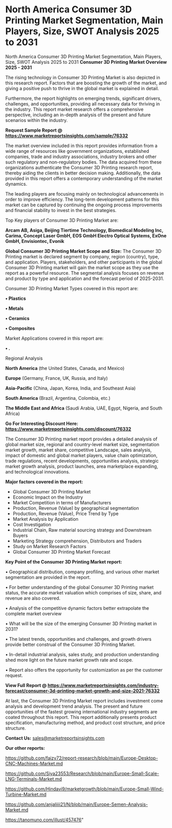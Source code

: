 # North America Consumer 3D Printing Market Segmentation, Main Players, Size, SWOT Analysis 2025 to 2031
North America Consumer 3D Printing Market Segmentation, Main Players, Size, SWOT Analysis 2025 to 2031
<Strong> Consumer 3D Printing Market Overview 2025 - 2031</strong>

The rising technology in Consumer 3D Printing Market is also depicted in this research report. Factors that are boosting the growth of the market, and giving a positive push to thrive in the global market is explained in detail.

Furthermore, the report highlights on emerging trends, significant drivers, challenges, and opportunities, providing all necessary data for thriving in the industry. This report market research offers a comprehensive perspective, including an in-depth analysis of the present and future scenarios within the industry.

<strong>Request Sample Report @ <a href=https://www.marketreportsinsights.com/sample/76332>https://www.marketreportsinsights.com/sample/76332</a></strong>

The market overview included in this report provides information from a wide range of resources like government organizations, established companies, trade and industry associations, industry brokers and other such regulatory and non-regulatory bodies. The data acquired from these organizations authenticate the Consumer 3D Printing research report, thereby aiding the clients in better decision making. Additionally, the data provided in this report offers a contemporary understanding of the market dynamics.

The leading players are focusing mainly on technological advancements in order to improve efficiency. The long-term development patterns for this market can be captured by continuing the ongoing process improvements and financial stability to invest in the best strategies.

Top Key players of Consumer 3D Printing Market are:

<strong>Arcam AB, Asiga, Beijing Tiertime Technology, Biomedical Modeling Inc, Carima, Concept Laser GmbH, EOS GmbH Electro Optical Systems, ExOne GmbH, Envisiontec, Evonik</strong>

<strong><b>Global Consumer 3D Printing Market Scope and Size:</b></strong>
The Consumer 3D Printing market is declared segment by company, region (country), type, and application. Players, stakeholders, and other participants in the global Consumer 3D Printing market will gain the market scope as they use the report as a powerful resource. The segmental analysis focuses on revenue and product by type and application and the forecast period of 2025-2031.

Consumer 3D Printing Market Types covered in this report are:

<strong>• Plastics

• Metals

• Ceramics

• Composites</strong>

Market Applications covered in this report are:

<strong>• .</strong> 

Regional Analysis

<strong>North America</strong> (the United States, Canada, and Mexico)

<strong>Europe</strong> (Germany, France, UK, Russia, and Italy)

<strong>Asia-Pacific</strong> (China, Japan, Korea, India, and Southeast Asia)

<strong>South America</strong> (Brazil, Argentina, Colombia, etc.)

<strong>The Middle East and Africa</strong> (Saudi Arabia, UAE, Egypt, Nigeria, and South Africa)

<strong>Go For Interesting Discount Here: <a href=https://www.marketreportsinsights.com/discount/76332>https://www.marketreportsinsights.com/discount/76332</a></strong>

The Consumer 3D Printing market report provides a detailed analysis of global market size, regional and country-level market size, segmentation market growth, market share, competitive Landscape, sales analysis, impact of domestic and global market players, value chain optimization, trade regulations, recent developments, opportunities analysis, strategic market growth analysis, product launches, area marketplace expanding, and technological innovations.

<strong><b>Major factors covered in the report:</b></strong>
<ul>
  <li>Global Consumer 3D Printing Market </li>
  <li>Economic Impact on the Industry</li>
  <li>Market Competition in terms of Manufacturers</li>
  <li>Production, Revenue (Value) by geographical segmentation</li>
  <li>Production, Revenue (Value), Price Trend by Type</li>
  <li>Market Analysis by Application</li>
  <li>Cost Investigation</li>
  <li>Industrial Chain, Raw material sourcing strategy and Downstream Buyers</li>
  <li>Marketing Strategy comprehension, Distributors and Traders</li>
  <li>Study on Market Research Factors</li>
  <li>Global Consumer 3D Printing Market Forecast</li>
</ul>

<strong><b>Key Point of the Consumer 3D Printing Market report:</b></strong>

• Geographical distribution, company profiling, and various other market segmentation are provided in the report.

• For better understanding of the global Consumer 3D Printing market status, the accurate market valuation which comprises of size, share, and revenue are also covered.

• Analysis of the competitive dynamic factors better extrapolate the complete market overview

• What will be the size of the emerging Consumer 3D Printing market in 2031?

• The latest trends, opportunities and challenges, and growth drivers provide better construal of the Consumer 3D Printing Market.

• In-detail industrial analysis, sales study, and production understanding shed more light on the future market growth rate and scope.

• Report also offers the opportunity for customization as per the customer request.

<strong><b>View Full Report @ <a href=https://www.marketreportsinsights.com/industry-forecast/consumer-3d-printing-market-growth-and-size-2021-76332>https://www.marketreportsinsights.com/industry-forecast/consumer-3d-printing-market-growth-and-size-2021-76332</a></b></strong>


At last, the Consumer 3D Printing Market report includes investment come analysis and development trend analysis. The present and future opportunities of the fastest growing international industry segments are coated throughout this report. This report additionally presents product specification, manufacturing method, and product cost structure, and price structure.

<strong>Contact Us:</strong>
sales@marketreportsinsights.com

<strong>Our other reports:</strong>

<a href=https://github.com/faizy72/report-research/blob/main/Europe-Desktop-CNC-Machines-Market.md>https://github.com/faizy72/report-research/blob/main/Europe-Desktop-CNC-Machines-Market.md</a>

<a href=https://github.com/Siya23553/Research/blob/main/Europe-Small-Scale-LNG-Terminals-Market.md>https://github.com/Siya23553/Research/blob/main/Europe-Small-Scale-LNG-Terminals-Market.md</a>

<a href=https://github.com/Hindavi9/marketgrowth/blob/main/Europe-Small-Wind-Turbine-Market.md>https://github.com/Hindavi9/marketgrowth/blob/main/Europe-Small-Wind-Turbine-Market.md</a>

<a href=https://github.com/anjaliiii21/N/blob/main/Europe-Semen-Analysis-Market.md>https://github.com/anjaliiii21/N/blob/main/Europe-Semen-Analysis-Market.md</a>

<a href=https://tanomuno.com/illust/457476>https://tanomuno.com/illust/457476</a>"
